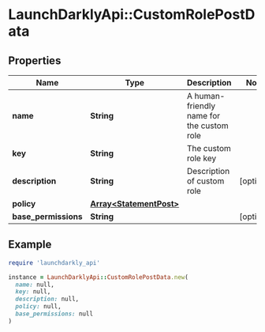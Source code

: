 # LaunchDarklyApi::CustomRolePostData

## Properties

| Name | Type | Description | Notes |
| ---- | ---- | ----------- | ----- |
| **name** | **String** | A human-friendly name for the custom role |  |
| **key** | **String** | The custom role key |  |
| **description** | **String** | Description of custom role | [optional] |
| **policy** | [**Array&lt;StatementPost&gt;**](StatementPost.md) |  |  |
| **base_permissions** | **String** |  | [optional] |

## Example

```ruby
require 'launchdarkly_api'

instance = LaunchDarklyApi::CustomRolePostData.new(
  name: null,
  key: null,
  description: null,
  policy: null,
  base_permissions: null
)
```

